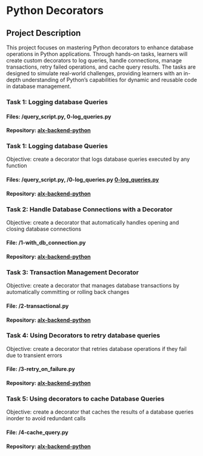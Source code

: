 # Python Decorators
## Project Description
<p>This project focuses on mastering Python decorators to enhance database operations in Python applications. Through hands-on tasks, learners will create custom decorators to log queries, handle connections, manage transactions, retry failed operations, and cache query results. The tasks are designed to simulate real-world challenges, providing learners with an in-depth understanding of Python’s capabilities for dynamic and reusable code in database management.</p>
<p></p>

### Task 1: Logging database Queries
#### Files: /query_script.py, 0-log_queries.py
#### Repository: [alx-backend-python](https://github.com/chinazagideon/alx-backend-python "repository link")
<p></p>

### Task 1: Logging database Queries
<p>Objective: create a decorator that logs database queries executed by any function</p>

#### Files: /query_script.py, /0-log_queries.py [0-log_queries.py](https://github.com/chinazagideon/alx-backend-python/blob/main/python-decorators-0x01/0-log_queries.py "0-log_queries")
#### Repository: [alx-backend-python](https://github.com/chinazagideon/alx-backend-python "repository link")
<p></p>

### Task 2: Handle Database Connections with a Decorator

<p>Objective: create a decorator that automatically handles opening and closing database connections</p>

#### File: /1-with_db_connection.py
#### Repository: [alx-backend-python](https://github.com/chinazagideon/alx-backend-python "repository link")
<p></p>

### Task 3: Transaction Management Decorator

<p>Objective: create a decorator that manages database transactions by automatically committing or rolling back changes</p> 

#### File: /2-transactional.py
#### Repository: [alx-backend-python](https://github.com/chinazagideon/alx-backend-python "repository link")
<p></p>


### Task 4: Using Decorators to retry database queries

<p>Objective: create a decorator that retries database operations if they fail due to transient errors</p> 

#### File: /3-retry_on_failure.py
#### Repository: [alx-backend-python](https://github.com/chinazagideon/alx-backend-python "repository link")

<p></p>

### Task 5: Using decorators to cache Database Queries

<p>Objective: create a decorator that caches the results of a database queries inorder to avoid redundant calls</p> 

#### File: /4-cache_query.py
#### Repository: [alx-backend-python](https://github.com/chinazagideon/alx-backend-python "repository link")

